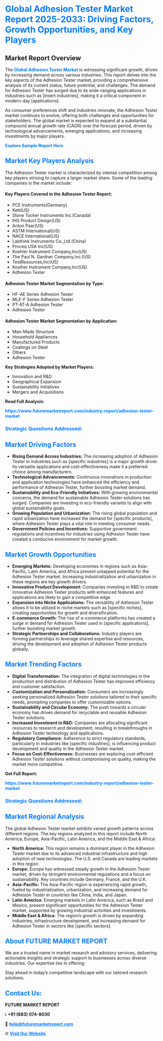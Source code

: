 <h1 style="color: #007BFF;">Global Adhesion Tester Market Report 2025-2033: Driving Factors, Growth Opportunities, and Key Players</h1>

<section id="overview">
<h2>Market Report Overview</h2>
<p>The <a href="https://www.futuremarketreport.com/industry-report/adhesion-tester-market" style="color: #007BFF; text-decoration: none;"><strong>Global Adhesion Tester Market</strong></a> is witnessing significant growth, driven by increasing demand across various industries. This report delves into the key aspects of the Adhesion Tester market, providing a comprehensive analysis of its current status, future potential, and challenges. The demand for Adhesion Tester has surged due to its wide-ranging applications in industries such as [insert industries], making it a critical component in modern-day [applications].</p>
<p>As consumer preferences shift and industries innovate, the Adhesion Tester market continues to evolve, offering both challenges and opportunities for stakeholders. The global market is expected to expand at a substantial compound annual growth rate (CAGR) over the forecast period, driven by technological advancements, emerging applications, and increasing investments by major players.</p>
</section>

<section id="overview">
<p><a href="https://www.futuremarketreport.com/request-sample/reportId=100343" style="color: #007BFF; text-decoration: none;"><strong>Explore Sample Report Here</strong></a></p>
</section>

<section id="key-players">
<h2 style="color: #007BFF;">Market Key Players Analysis</h2>
<p>The Adhesion Tester market is characterized by intense competition among key players striving to capture a larger market share. Some of the leading companies in the market include:</p>
<h4>Key Players Covered in the Adhesion Tester Report:</h4>
<ul><li>PCE Instruments(Germany)</li><li>Kett(US)</li><li>Stone Tucker Instruments Inc.(Canada)</li><li>IHS Product Design(US)</li><li>Anton Paar(US)</li><li>ASTM International(US)</li><li>NACE International(US)</li><li>Labthink Instruments Co.,Ltd.(China)</li><li>Proceq USA Inc(US)</li><li>Koehler Instrument Company,Inc(US)</li><li>The Paul N. Gardner Company,Inc.(US)</li><li>TestResources,Inc(US)</li><li>Koolher Instrument Company,Inc(US)</li><li>Adhesion Tester</li></ul>
<h4>Adhesion Tester Market Segmentation by Type:</h4>
<ul><li>HF-AE Series Adhesion Tester</li><li>MLE-F Series Adhesion Tester</li><li>PT-AT-A Adhesion Tester</li><li>Adhesion Tester</li></ul>

<h4>Adhesion Tester Market Segmentation by Application:</h4>
<ul><li>Man-Made Structure</li><li>Household Appliances</li><li>Manufactured Products</li><li>Coatings on Steel</li><li>Others</li><li>Adhesion Tester</li></ul>
<p><strong>Key Strategies Adopted by Market Players:</strong></p>
<ul>
<li>Innovation and R&D</li>
<li>Geographical Expansion</li>
<li>Sustainability Initiatives</li>
<li>Mergers and Acquisitions</li>
</ul>
</section>

<section>
<p><strong>Read Full Analysis: </strong></p><a href="https://www.futuremarketreport.com/industry-report/adhesion-tester-market" style="color: #007BFF; text-decoration: none;"><strong>https://www.futuremarketreport.com/industry-report/adhesion-tester-market</strong></a>
<h3 style="color: #007BFF;">Strategic Questions Addressed:</h3>
</section>

<section id="driving-factors">
<h2 style="color: #007BFF;">Market Driving Factors</h2>
<ul>
<li><strong>Rising Demand Across Industries:</strong> The increasing adoption of Adhesion Tester in industries such as [specific industries] is a major growth driver. Its versatile applications and cost-effectiveness make it a preferred choice among manufacturers.</li>
<li><strong>Technological Advancements:</strong> Continuous innovations in production and application technologies have enhanced the efficiency and performance of Adhesion Tester, further boosting market demand.</li>
<li><strong>Sustainability and Eco-Friendly Initiatives:</strong> With growing environmental concerns, the demand for sustainable Adhesion Tester solutions has surged. Companies are investing in eco-friendly variants to align with global sustainability goals.</li>
<li><strong>Growing Population and Urbanization:</strong> The rising global population and rapid urbanization have increased the demand for [specific products], where Adhesion Tester plays a vital role in meeting consumer needs.</li>
<li><strong>Government Policies and Incentives:</strong> Supportive government regulations and incentives for industries using Adhesion Tester have created a conducive environment for market growth.</li>
</ul>
</section>

<section id="growth-opportunities">
<h2 style="color: #007BFF;">Market Growth Opportunities</h2>
<ul>
<li><strong>Emerging Markets:</strong> Developing economies in regions such as Asia-Pacific, Latin America, and Africa present untapped potential for the Adhesion Tester market. Increasing industrialization and urbanization in these regions are key growth drivers.</li>
<li><strong>Innovative Product Development:</strong> Companies investing in R&D to create innovative Adhesion Tester products with enhanced features and applications are likely to gain a competitive edge.</li>
<li><strong>Expansion into Niche Applications:</strong> The versatility of Adhesion Tester allows it to be utilized in niche markets such as [specific niches], creating opportunities for growth and diversification.</li>
<li><strong>E-commerce Growth:</strong> The rise of e-commerce platforms has created a surge in demand for Adhesion Tester used in [specific applications], further boosting market growth.</li>
<li><strong>Strategic Partnerships and Collaborations:</strong> Industry players are forming partnerships to leverage shared expertise and resources, driving the development and adoption of Adhesion Tester products globally.</li>
</ul>
</section>

<section id="trending-factors">
<h2 style="color: #007BFF;">Market Trending Factors</h2>
<ul>
<li><strong>Digital Transformation:</strong> The integration of digital technologies in the production and distribution of Adhesion Tester has improved efficiency and customer satisfaction.</li>
<li><strong>Customization and Personalization:</strong> Consumers are increasingly seeking personalized Adhesion Tester solutions tailored to their specific needs, prompting companies to offer customizable options.</li>
<li><strong>Sustainability and Circular Economy:</strong> The push towards a circular economy has driven demand for recyclable and reusable Adhesion Tester solutions.</li>
<li><strong>Increased Investment in R&D:</strong> Companies are allocating significant resources to research and development, resulting in breakthroughs in Adhesion Tester technology and applications.</li>
<li><strong>Regulatory Compliance:</strong> Adherence to strict regulatory standards, particularly in industries like [specific industries], is influencing product development and quality in the Adhesion Tester market.</li>
<li><strong>Focus on Cost-Effectiveness:</strong> Businesses are exploring cost-efficient Adhesion Tester solutions without compromising on quality, making the market more competitive.</li>
</ul>
</section>

<section>
<p><strong>Get Full Report: </strong></p><a href="https://www.futuremarketreport.com/industry-report/adhesion-tester-market" style="color: #007BFF; text-decoration: none;"><strong>https://www.futuremarketreport.com/industry-report/adhesion-tester-market</strong></a>
<h3 style="color: #007BFF;">Strategic Questions Addressed:</h3>
</section>


<section id="regional-analysis">
<h2 style="color: #007BFF;">Market Regional Analysis</h2>
<p>The global Adhesion Tester market exhibits varied growth patterns across different regions. The key regions analyzed in this report include North America, Europe, Asia-Pacific, Latin America, and the Middle East & Africa:</p>
<ul>
<li><strong>North America:</strong> This region remains a dominant player in the Adhesion Tester market due to its advanced industrial infrastructure and high adoption of new technologies. The U.S. and Canada are leading markets in this region.</li>
<li><strong>Europe:</strong> Europe has witnessed steady growth in the Adhesion Tester market, driven by stringent environmental regulations and a focus on sustainability. Key countries include Germany, France, and the U.K.</li>
<li><strong>Asia-Pacific:</strong> The Asia-Pacific region is experiencing rapid growth, fueled by industrialization, urbanization, and increasing demand for Adhesion Tester in countries like China, India, and Japan.</li>
<li><strong>Latin America:</strong> Emerging markets in Latin America, such as Brazil and Mexico, present significant opportunities for the Adhesion Tester market, supported by growing industrial activities and investments.</li>
<li><strong>Middle East & Africa:</strong> The region’s growth is driven by expanding industries, infrastructure development, and increasing demand for Adhesion Tester in sectors like [specific sectors].</li>
</ul>
</section>

<footer>
<h2 style="color: #007BFF;">About FUTURE MARKET REPORT</h2>
<p>We are a trusted name in market research and advisory services, delivering actionable insights and strategic support to businesses across diverse industries. Our expertise lies in offering:</p>

<p>Stay ahead in today’s competitive landscape with our tailored research solutions.</p>

<h2 style="color: #007BFF;">Contact Us:</h2>
<p><strong>FUTURE MARKET REPORT</strong></p>
<p>📞 <strong>+91 (883) 074-8030</strong></p>
<p>📧 <strong><a href="mailto:help@futuremarketreport.com" style="color: #007BFF;">help@futuremarketreport.com</a></strong></p>
<p>🌐 <strong><a href="https://www.futuremarketreport.com/" style="color: #007BFF;">Visit Our Website</a></strong></p>
</footer>